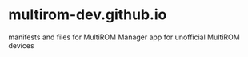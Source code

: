 # multirom-dev.github.io
manifests and files for MultiROM Manager app for unofficial MultiROM devices
